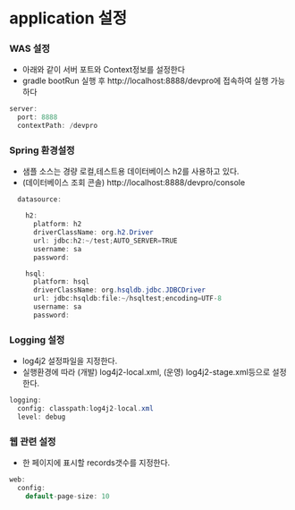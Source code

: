 # application 설정 #

### WAS 설정
* 아래와 같이 서버 포트와 Context정보를 설정한다
* gradle bootRun 실행 후 http://localhost:8888/devpro에 접속하여 실행 가능하다
```java
server:
  port: 8888
  contextPath: /devpro
```

### Spring 환경설정 
* 샘플 소스는 경량 로컬,테스트용 데이터베이스 h2를 사용하고 있다.
* (데이터베이스 조회 콘솔) http://localhost:8888/devpro/console 


```java
  datasource:

    h2:
      platform: h2
      driverClassName: org.h2.Driver
      url: jdbc:h2:~/test;AUTO_SERVER=TRUE
      username: sa
      password:

    hsql:
      platform: hsql
      driverClassName: org.hsqldb.jdbc.JDBCDriver
      url: jdbc:hsqldb:file:~/hsqltest;encoding=UTF-8
      username: sa
      password:
```
### Logging 설정
* log4j2 설정파일을 지정한다. 
* 실행환경에 따라 (개발) log4j2-local.xml, (운영) log4j2-stage.xml등으로 설정한다.
```java
logging:
  config: classpath:log4j2-local.xml
  level: debug
```

### 웹 관련 설정
* 한 페이지에 표시할 records갯수를 지정한다. 
```java
web:
  config:
    default-page-size: 10
```
